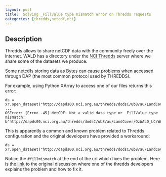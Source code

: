 ```yaml
---
layout: post
title:  Solving _Fillvalue type mismatch error on Thredds requests
categories: [thredds,netcdf,nci]
---
```


## Description

Thredds allows to share netCDF data with the community freely over the internet. WALD has a directory under the [NCI Thredds](http://dap.nci.org.au/thredds/catalog.html) server where we share some of the datasets we produce. 

Some netcdfs storing data as Bytes can cause problems when accessed through DAP (the most common protocol used by THREDDS).

For example, using Python XArray to access one of our files returns this error:

```
ds = xr.open_dataset("http://dapds00.nci.org.au/thredds/dodsC/ub8/au/LandCover/OzWALD_LC/WCF_2018_mosaic_AustAlb_25m.nc")
...
OSError: [Errno -45] NetCDF: Not a valid data type or _FillValue type mismatch: b'http://dapds00.nci.org.au/thredds/dodsC/ub8/au/LandCover/OzWALD_LC/WCF_2018_mosaic_AustAlb_25m.nc'
```

This is apparently a common and known problem related to Thredds configuration and the original developers have provided a workaround:

```
ds = xr.open_dataset("http://dapds00.nci.org.au/thredds/dodsC/ub8/au/LandCover/OzWALD_LC/WCF_2018_mosaic_AustAlb_25m.nc#fillmismatch")
```

Notice the `#fillmismatch` at the end of the url which fixes the problem. Here is the [link](https://github.com/Unidata/netcdf-c/issues/1299#issuecomment-458312804) to the original discussion where one of the thredds developers explains the problem and how to fix it.

